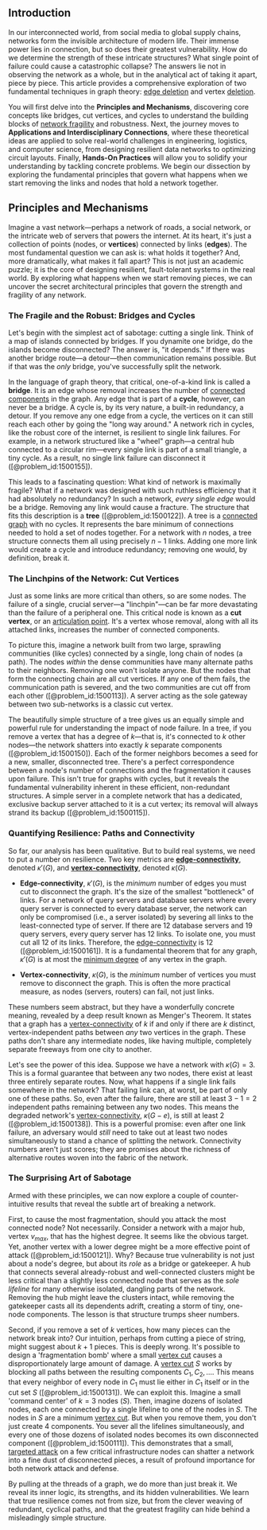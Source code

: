 ## Introduction
In our interconnected world, from social media to global supply chains, networks form the invisible architecture of modern life. Their immense power lies in connection, but so does their greatest vulnerability. How do we determine the strength of these intricate structures? What single point of failure could cause a catastrophic collapse? The answers lie not in observing the network as a whole, but in the analytical act of taking it apart, piece by piece. This article provides a comprehensive exploration of two fundamental techniques in graph theory: [edge deletion](@article_id:265701) and vertex [deletion](@article_id:148616).

You will first delve into the **Principles and Mechanisms**, discovering core concepts like bridges, cut vertices, and cycles to understand the building blocks of [network fragility](@article_id:272710) and robustness. Next, the journey moves to **Applications and Interdisciplinary Connections**, where these theoretical ideas are applied to solve real-world challenges in engineering, logistics, and computer science, from designing resilient data networks to optimizing circuit layouts. Finally, **Hands-On Practices** will allow you to solidify your understanding by tackling concrete problems. We begin our dissection by exploring the fundamental principles that govern what happens when we start removing the links and nodes that hold a network together.

## Principles and Mechanisms

Imagine a vast network—perhaps a network of roads, a social network, or the intricate web of servers that powers the internet. At its heart, it's just a collection of points (nodes, or **vertices**) connected by links (**edges**). The most fundamental question we can ask is: what holds it together? And, more dramatically, what makes it fall apart? This is not just an academic puzzle; it is the core of designing resilient, fault-tolerant systems in the real world. By exploring what happens when we start removing pieces, we can uncover the secret architectural principles that govern the strength and fragility of any network.

### The Fragile and the Robust: Bridges and Cycles

Let's begin with the simplest act of sabotage: cutting a single link. Think of a map of islands connected by bridges. If you dynamite one bridge, do the islands become disconnected? The answer is, "it depends." If there was another bridge route—a detour—then communication remains possible. But if that was the *only* bridge, you've successfully split the network.

In the language of graph theory, that critical, one-of-a-kind link is called a **bridge**. It is an edge whose removal increases the number of [connected components](@article_id:141387) in the graph. Any edge that is part of a **cycle**, however, can never be a bridge. A cycle is, by its very nature, a built-in redundancy, a detour. If you remove any one edge from a cycle, the vertices on it can still reach each other by going the "long way around." A network rich in cycles, like the robust core of the internet, is resilient to single link failures. For example, in a network structured like a "wheel" graph—a central hub connected to a circular rim—every single link is part of a small triangle, a tiny cycle. As a result, no single link failure can disconnect it ([@problem_id:1500155]).

This leads to a fascinating question: What kind of network is maximally fragile? What if a network was designed with such ruthless efficiency that it had absolutely no redundancy? In such a network, *every single edge* would be a bridge. Removing any link would cause a fracture. The structure that fits this description is a **tree** ([@problem_id:1500122]). A tree is a [connected graph](@article_id:261237) with no cycles. It represents the bare minimum of connections needed to hold a set of nodes together. For a network with $n$ nodes, a tree structure connects them all using precisely $n-1$ links. Adding one more link would create a cycle and introduce redundancy; removing one would, by definition, break it.

### The Linchpins of the Network: Cut Vertices

Just as some links are more critical than others, so are some nodes. The failure of a single, crucial server—a "linchpin"—can be far more devastating than the failure of a peripheral one. This critical node is known as a **cut vertex**, or an [articulation point](@article_id:264005). It's a vertex whose removal, along with all its attached links, increases the number of connected components.

To picture this, imagine a network built from two large, sprawling communities (like cycles) connected by a single, long chain of nodes (a path). The nodes *within* the dense communities have many alternate paths to their neighbors. Removing one won't isolate anyone. But the nodes that form the connecting chain are all cut vertices. If any one of them fails, the communication path is severed, and the two communities are cut off from each other ([@problem_id:1500113]). A server acting as the sole gateway between two sub-networks is a classic cut vertex.

The beautifully simple structure of a tree gives us an equally simple and powerful rule for understanding the impact of node failure. In a tree, if you remove a vertex that has a degree of $k$—that is, it's connected to $k$ other nodes—the network shatters into exactly $k$ separate components ([@problem_id:1500150]). Each of the former neighbors becomes a seed for a new, smaller, disconnected tree. There's a perfect correspondence between a node's number of connections and the fragmentation it causes upon failure. This isn't true for graphs with cycles, but it reveals the fundamental vulnerability inherent in these efficient, non-redundant structures. A simple server in a complete network that has a dedicated, exclusive backup server attached to it is a cut vertex; its removal will always strand its backup ([@problem_id:1500115]).

### Quantifying Resilience: Paths and Connectivity

So far, our analysis has been qualitative. But to build real systems, we need to put a number on resilience. Two key metrics are **[edge-connectivity](@article_id:272006)**, denoted $\kappa'(G)$, and **[vertex-connectivity](@article_id:267305)**, denoted $\kappa(G)$.

*   **Edge-connectivity**, $\kappa'(G)$, is the *minimum* number of edges you must cut to disconnect the graph. It's the size of the smallest "bottleneck" of links. For a network of query servers and database servers where every query server is connected to every database server, the network can only be compromised (i.e., a server isolated) by severing all links to the least-connected type of server. If there are 12 database servers and 19 query servers, every query server has 12 links. To isolate one, you must cut all 12 of its links. Therefore, the [edge-connectivity](@article_id:272006) is 12 ([@problem_id:1500161]). It is a fundamental theorem that for any graph, $\kappa'(G)$ is at most the [minimum degree](@article_id:273063) of any vertex in the graph.

*   **Vertex-connectivity**, $\kappa(G)$, is the *minimum* number of vertices you must remove to disconnect the graph. This is often the more practical measure, as nodes (servers, routers) can fail, not just links.

These numbers seem abstract, but they have a wonderfully concrete meaning, revealed by a deep result known as Menger's Theorem. It states that a graph has a [vertex-connectivity](@article_id:267305) of $k$ if and only if there are $k$ distinct, vertex-independent paths between *any* two vertices in the graph. These paths don't share any intermediate nodes, like having multiple, completely separate freeways from one city to another.

Let's see the power of this idea. Suppose we have a network with $\kappa(G) = 3$. This is a formal guarantee that between any two nodes, there exist at least three entirely separate routes. Now, what happens if a single link fails somewhere in the network? That failing link can, at worst, be part of only one of these paths. So, even after the failure, there are still at least $3-1=2$ independent paths remaining between any two nodes. This means the degraded network's [vertex-connectivity](@article_id:267305), $\kappa(G-e)$, is still at least 2 ([@problem_id:1500138]). This is a powerful promise: even after one link failure, an adversary would *still* need to take out at least two nodes simultaneously to stand a chance of splitting the network. Connectivity numbers aren't just scores; they are promises about the richness of alternative routes woven into the fabric of the network.

### The Surprising Art of Sabotage

Armed with these principles, we can now explore a couple of counter-intuitive results that reveal the subtle art of breaking a network.

First, to cause the most fragmentation, should you attack the most connected node? Not necessarily. Consider a network with a major hub, vertex $v_{max}$, that has the highest degree. It seems like the obvious target. Yet, another vertex with a lower degree might be a more effective point of attack ([@problem_id:1500121]). Why? Because true vulnerability is not just about a node's degree, but about its *role* as a bridge or gatekeeper. A hub that connects several already-robust and well-connected clusters might be less critical than a slightly less connected node that serves as the *sole lifeline* for many otherwise isolated, dangling parts of the network. Removing the hub might leave the clusters intact, while removing the gatekeeper casts all its dependents adrift, creating a storm of tiny, one-node components. The lesson is that structure trumps sheer numbers.

Second, if you remove a set of $k$ vertices, how many pieces can the network break into? Our intuition, perhaps from cutting a piece of string, might suggest about $k+1$ pieces. This is deeply wrong. It's possible to design a 'fragmentation bomb' where a small [vertex cut](@article_id:261499) causes a disproportionately large amount of damage. A [vertex cut](@article_id:261499) $S$ works by blocking all paths between the resulting components $C_1, C_2, \ldots$. This means that every neighbor of every node in $C_1$ must lie either in $C_1$ itself or in the cut set $S$ ([@problem_id:1500131]). We can exploit this. Imagine a small 'command center' of $k=3$ nodes ($S$). Then, imagine dozens of isolated nodes, each one connected by a single lifeline to one of the nodes in $S$. The nodes in $S$ are a minimum [vertex cut](@article_id:261499). But when you remove them, you don't just create 4 components. You sever all the lifelines simultaneously, and every one of those dozens of isolated nodes becomes its own disconnected component ([@problem_id:1500111]). This demonstrates that a small, [targeted attack](@article_id:266403) on a few critical infrastructure nodes can shatter a network into a fine dust of disconnected pieces, a result of profound importance for both network attack and defense.

By pulling at the threads of a graph, we do more than just break it. We reveal its inner logic, its strengths, and its hidden vulnerabilities. We learn that true resilience comes not from size, but from the clever weaving of redundant, cyclical paths, and that the greatest fragility can hide behind a misleadingly simple structure.